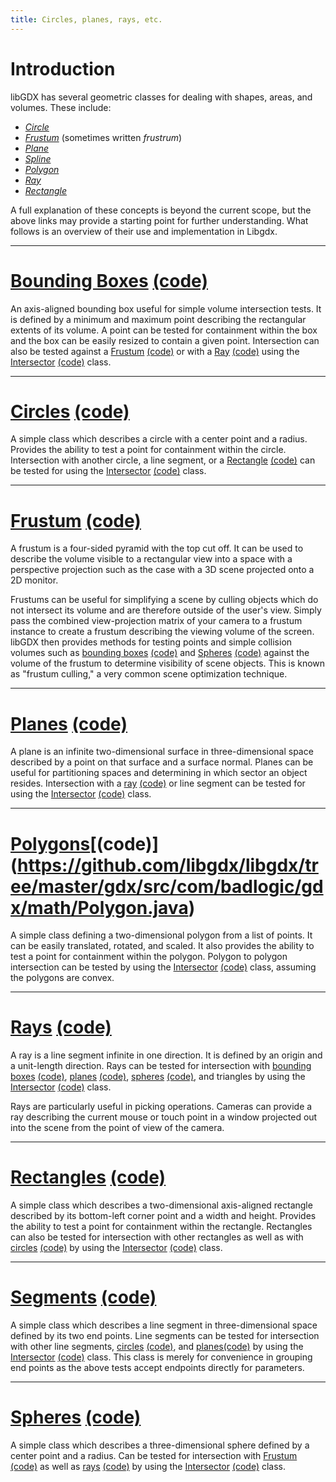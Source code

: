 ```yaml
---
title: Circles, planes, rays, etc.
---
```

# Introduction

libGDX has several geometric classes for dealing with shapes, areas, and volumes. These include:

  * *[Circle](https://en.wikipedia.org/wiki/Circle)*
  * *[Frustum](https://en.wikipedia.org/wiki/Frustum)* (sometimes written _frustrum_)
  * *[Plane](https://en.wikipedia.org/wiki/Plane_%28geometry%29)*
  * *[Spline](https://en.wikipedia.org/wiki/Catmull-Rom_spline#Catmull.E2.80.93Rom_spline)*
  * *[Polygon](https://en.wikipedia.org/wiki/Polygon)*
  * *[Ray](https://en.wikipedia.org/wiki/Ray_%28geometry%29#Ray)*
  * *[Rectangle](https://en.wikipedia.org/wiki/Rectangle)*

A full explanation of these concepts is beyond the current scope, but the above links may provide a starting point for further understanding. What follows is an overview of their use and implementation in Libgdx.

----

# [Bounding Boxes](https://javadoc.io/doc/com.badlogicgames.gdx/gdx/latest/com/badlogic/gdx/math/collision/BoundingBox.html) [(code)](https://github.com/libgdx/libgdx/tree/master/gdx/src/com/badlogic/gdx/math/collision/BoundingBox.java)

An axis-aligned bounding box useful for simple volume intersection tests. It is defined by a minimum and maximum point describing the rectangular extents of its volume. A point can be tested for containment within the box and the box can be easily resized to contain a given point. Intersection can also be tested against a [Frustum](https://javadoc.io/doc/com.badlogicgames.gdx/gdx/latest/com/badlogic/gdx/math/Frustum.html) [(code)](https://github.com/libgdx/libgdx/tree/master/gdx/src/com/badlogic/gdx/math/Frustum.java) or with a [Ray](https://javadoc.io/doc/com.badlogicgames.gdx/gdx/latest/com/badlogic/gdx/math/collision/Ray.html) [(code)](https://github.com/libgdx/libgdx/tree/master/gdx/src/com/badlogic/gdx/math/collision/Ray.java) using the [Intersector](https://javadoc.io/doc/com.badlogicgames.gdx/gdx/latest/com/badlogic/gdx/math/Intersector.html) [(code)](https://github.com/libgdx/libgdx/tree/master/gdx/src/com/badlogic/gdx/math/Intersector.java) class.

----

# [Circles](https://javadoc.io/doc/com.badlogicgames.gdx/gdx/latest/com/badlogic/gdx/math/Circle.html) [(code)](https://github.com/libgdx/libgdx/tree/master/gdx/src/com/badlogic/gdx/math/Circle.java)

A simple class which describes a circle with a center point and a radius. Provides the ability to test a point for containment within the circle. Intersection with another circle, a line segment, or a [Rectangle](https://javadoc.io/doc/com.badlogicgames.gdx/gdx/latest/com/badlogic/gdx/math/Rectangle.html) [(code)](https://github.com/libgdx/libgdx/tree/master/gdx/src/com/badlogic/gdx/math/Rectangle.java) can be tested for using the [Intersector](https://javadoc.io/doc/com.badlogicgames.gdx/gdx/latest/com/badlogic/gdx/math/Intersector.html) [(code)](https://github.com/libgdx/libgdx/tree/master/gdx/src/com/badlogic/gdx/math/Intersector.java) class.

----

# [Frustum](https://javadoc.io/doc/com.badlogicgames.gdx/gdx/latest/com/badlogic/gdx/math/Frustum.html) [(code)](https://github.com/libgdx/libgdx/tree/master/gdx/src/com/badlogic/gdx/math/Frustum.java)

A frustum is a four-sided pyramid with the top cut off. It can be used to describe the volume visible to a rectangular view into a space with a perspective projection such as the case with a 3D scene projected onto a 2D monitor.

Frustums can be useful for simplifying a scene by culling objects which do not intersect its volume and are therefore outside of the user's view. Simply pass the combined view-projection matrix of your camera to a frustum instance to create a frustum describing the viewing volume of the screen. libGDX then provides methods for testing points and simple collision volumes such as [bounding boxes](https://javadoc.io/doc/com.badlogicgames.gdx/gdx/latest/com/badlogic/gdx/math/collision/BoundingBox.html) [(code)](https://github.com/libgdx/libgdx/tree/master/gdx/src/com/badlogic/gdx/math/collision/BoundingBox.java) and [Spheres](https://javadoc.io/doc/com.badlogicgames.gdx/gdx/latest/com/badlogic/gdx/math/collision/Sphere.html) [(code)](https://github.com/libgdx/libgdx/tree/master/gdx/src/com/badlogic/gdx/math/collision/Sphere.java) against the volume of the frustum to determine visibility of scene objects. This is known as "frustum culling," a very common scene optimization technique.

----

# [Planes](https://javadoc.io/doc/com.badlogicgames.gdx/gdx/latest/com/badlogic/gdx/math/Plane.html) [(code)](https://github.com/libgdx/libgdx/tree/master/gdx/src/com/badlogic/gdx/math/Plane.java)

A plane is an infinite two-dimensional surface in three-dimensional space described by a point on that surface and a surface normal. Planes can be useful for partitioning spaces and determining in which sector an object resides. Intersection with a [ray](https://javadoc.io/doc/com.badlogicgames.gdx/gdx/latest/com/badlogic/gdx/math/collision/Ray.html) [(code)](https://github.com/libgdx/libgdx/tree/master/gdx/src/com/badlogic/gdx/math/collision/Ray.java) or line segment can be tested for using the [Intersector](https://javadoc.io/doc/com.badlogicgames.gdx/gdx/latest/com/badlogic/gdx/math/Intersector.html) [(code)](https://github.com/libgdx/libgdx/tree/master/gdx/src/com/badlogic/gdx/math/Intersector.java) class.

----

# [Polygons](https://javadoc.io/doc/com.badlogicgames.gdx/gdx/latest/com/badlogic/gdx/math/Polygon.html)[(code)] (https://github.com/libgdx/libgdx/tree/master/gdx/src/com/badlogic/gdx/math/Polygon.java)

A simple class defining a two-dimensional polygon from a list of points. It can be easily translated, rotated, and scaled. It also provides the ability to test a point for containment within the polygon. Polygon to polygon intersection can be tested by using the [Intersector](https://javadoc.io/doc/com.badlogicgames.gdx/gdx/latest/com/badlogic/gdx/math/Intersector.html) [(code)](https://github.com/libgdx/libgdx/tree/master/gdx/src/com/badlogic/gdx/math/Intersector.java) class, assuming the polygons are convex.

----

# [Rays](https://javadoc.io/doc/com.badlogicgames.gdx/gdx/latest/com/badlogic/gdx/math/collision/Ray.html) [(code)](https://github.com/libgdx/libgdx/tree/master/gdx/src/com/badlogic/gdx/math/collision/Ray.java)

A ray is a line segment infinite in one direction. It is defined by an origin and a unit-length direction. Rays can be tested for intersection with [bounding boxes](https://javadoc.io/doc/com.badlogicgames.gdx/gdx/latest/com/badlogic/gdx/math/collision/BoundingBox.html) [(code)](https://github.com/libgdx/libgdx/tree/master/gdx/src/com/badlogic/gdx/math/collision/BoundingBox.java), [planes](https://javadoc.io/doc/com.badlogicgames.gdx/gdx/latest/com/badlogic/gdx/math/Plane.html) [(code)](https://github.com/libgdx/libgdx/tree/master/gdx/src/com/badlogic/gdx/math/Plane.java), [spheres](https://javadoc.io/doc/com.badlogicgames.gdx/gdx/latest/com/badlogic/gdx/math/collision/Sphere.html) [(code)](https://github.com/libgdx/libgdx/tree/master/gdx/src/com/badlogic/gdx/math/collision/Sphere.java), and triangles by using the [Intersector](https://javadoc.io/doc/com.badlogicgames.gdx/gdx/latest/com/badlogic/gdx/math/Intersector.html) [(code)](https://github.com/libgdx/libgdx/tree/master/gdx/src/com/badlogic/gdx/math/Intersector.java) class.

Rays are particularly useful in picking operations. Cameras can provide a ray describing the current mouse or touch point in a window projected out into the scene from the point of view of the camera.

----

# [Rectangles](https://javadoc.io/doc/com.badlogicgames.gdx/gdx/latest/com/badlogic/gdx/math/Rectangle.html) [(code)](https://github.com/libgdx/libgdx/tree/master/gdx/src/com/badlogic/gdx/math/Rectangle.java)

A simple class which describes a two-dimensional axis-aligned rectangle described by its bottom-left corner point and a width and height. Provides the ability to test a point for containment within the rectangle. Rectangles can also be tested for intersection with other rectangles as well as with [circles](https://javadoc.io/doc/com.badlogicgames.gdx/gdx/latest/com/badlogic/gdx/math/Circle.html) [(code)](https://github.com/libgdx/libgdx/tree/master/gdx/src/com/badlogic/gdx/math/Circle.java) by using the [Intersector](https://javadoc.io/doc/com.badlogicgames.gdx/gdx/latest/com/badlogic/gdx/math/Intersector.html) [(code)](https://github.com/libgdx/libgdx/tree/master/gdx/src/com/badlogic/gdx/math/Intersector.java) class.

----

# [Segments](https://javadoc.io/doc/com.badlogicgames.gdx/gdx/latest/com/badlogic/gdx/math/collision/Segment.html) [(code)](https://github.com/libgdx/libgdx/tree/master/gdx/src/com/badlogic/gdx/math/collision/Segment.java)

A simple class which describes a line segment in three-dimensional space defined by its two end points. Line segments can be tested for intersection with other line segments, [circles](https://javadoc.io/doc/com.badlogicgames.gdx/gdx/latest/com/badlogic/gdx/math/Circle.html) [(code)](https://github.com/libgdx/libgdx/tree/master/gdx/src/com/badlogic/gdx/math/Circle.java), and [planes](https://javadoc.io/doc/com.badlogicgames.gdx/gdx/latest/com/badlogic/gdx/math/Plane.html)[(code)](https://github.com/libgdx/libgdx/tree/master/gdx/src/com/badlogic/gdx/math/Plane.java) by using the [Intersector](https://javadoc.io/doc/com.badlogicgames.gdx/gdx/latest/com/badlogic/gdx/math/Intersector.html) [(code)](https://github.com/libgdx/libgdx/tree/master/gdx/src/com/badlogic/gdx/math/Intersector.java) class. This class is merely for convenience in grouping end points as the above tests accept endpoints directly for parameters.

----

# [Spheres](https://javadoc.io/doc/com.badlogicgames.gdx/gdx/latest/com/badlogic/gdx/math/collision/Sphere.html) [(code)](https://github.com/libgdx/libgdx/tree/master/gdx/src/com/badlogic/gdx/math/collision/Sphere.java)

A simple class which describes a three-dimensional sphere defined by a center point and a radius. Can be tested for intersection with [Frustum](https://javadoc.io/doc/com.badlogicgames.gdx/gdx/latest/com/badlogic/gdx/math/Frustum.html) [(code)](https://github.com/libgdx/libgdx/tree/master/gdx/src/com/badlogic/gdx/math/Frustum.java) as well as [rays](https://javadoc.io/doc/com.badlogicgames.gdx/gdx/latest/com/badlogic/gdx/math/collision/Ray.html) [(code)](https://github.com/libgdx/libgdx/tree/master/gdx/src/com/badlogic/gdx/math/collision/Ray.java) by using the [Intersector](https://javadoc.io/doc/com.badlogicgames.gdx/gdx/latest/com/badlogic/gdx/math/Intersector.html) [(code)](https://github.com/libgdx/libgdx/tree/master/gdx/src/com/badlogic/gdx/math/Intersector.java) class.
